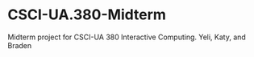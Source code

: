 CSCI-UA.380-Midterm
===================

Midterm project for CSCI-UA 380 Interactive Computing.
Yeli, Katy, and Braden
